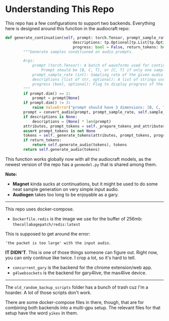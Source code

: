 
# Understanding This Repo

This repo has a few configurations to support two backends. Everything here is designed around this function in the audiocraft repo:

```python
def generate_continuation(self, prompt: torch.Tensor, prompt_sample_rate: int,
                              descriptions: tp.Optional[tp.List[tp.Optional[str]]] = None,
                              progress: bool = False, return_tokens: bool = False)             -> tp.Union[torch.Tensor, tp.Tuple[torch.Tensor, torch.Tensor]]:
        """Generate samples conditioned on audio prompts.

        Args:
            prompt (torch.Tensor): A batch of waveforms used for continuation.
                Prompt should be [B, C, T], or [C, T] if only one sample is generated.
            prompt_sample_rate (int): Sampling rate of the given audio waveforms.
            descriptions (list of str, optional): A list of strings used as text conditioning. Defaults to None.
            progress (bool, optional): Flag to display progress of the generation process. Defaults to False.
        """
        if prompt.dim() == 2:
            prompt = prompt[None]
        if prompt.dim() != 3:
            raise ValueError("prompt should have 3 dimensions: [B, C, T] (C = 1).")
        prompt = convert_audio(prompt, prompt_sample_rate, self.sample_rate, self.audio_channels)
        if descriptions is None:
            descriptions = [None] * len(prompt)
        attributes, prompt_tokens = self._prepare_tokens_and_attributes(descriptions, prompt)
        assert prompt_tokens is not None
        tokens = self._generate_tokens(attributes, prompt_tokens, progress)
        if return_tokens:
            return self.generate_audio(tokens), tokens
        return self.generate_audio(tokens)
```

This function works globally now with all the audiocraft models, as the newest version of the repo has a `genmodel.py` that is shared among them.

**Note:**
- **Magnet** kinda sucks at continuations, but it might be used to do some neat sample generation on very simple input audio.
- **Audiogen** takes too long to be enjoyable as a gary.

---

This repo uses docker-compose.

- `Dockerfile.redis` is the image we use for the buffer of 256mb: `thecollabagepatch/redis:latest`

This is supposed to get around the error:

``` 
'the packet is too large' with the input audio. 
```

**IT DIDN'T**. This is one of those things someone can figure out. Right now, you can only continue like twice. I crop a lot, so it's hard to tell.

- `concurrent_gary` is the backend for the chrome extension/web app.
- `g4lwebsockets` is the backend for gary4live, the max4live device.

---

The `old_random_backup_scripts` folder has a bunch of trash cuz I'm a hoarder. A lot of those scripts don't work.

There are some docker-compose files in there, though, that are for combining both backends into a multi-gpu setup. The relevant files for that setup have the word `yikes` in them.